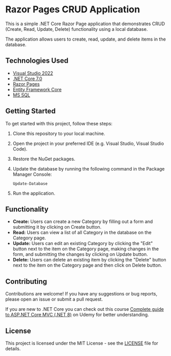 # Razor Pages CRUD Application

This is a simple .NET Core Razor Page application that demonstrates CRUD (Create, Read, Update, Delete) functionality using a local database. 

The application allows users to create, read, update, and delete items in the database.
## Technologies Used
- [Visual Studio 2022](https://visualstudio.microsoft.com/downloads/)
- [.NET Core 7.0](https://dotnet.microsoft.com/en-us/download/dotnet/7.0)
- [Razor Pages](https://learn.microsoft.com/en-us/aspnet/core/razor-pages/?view=aspnetcore-7.0&tabs=visual-studio)
- [Entity Framework Core](https://learn.microsoft.com/en-us/ef/core/)
- [MS SQL](https://www.microsoft.com/en-us/sql-server/sql-server-downloads)

## Getting Started

To get started with this project, follow these steps:
1. Clone this repository to your local machine.
2. Open the project in your preferred IDE (e.g. Visual Studio, Visual Studio Code).
3. Restore the NuGet packages.
4. Update the database by running the following command in the Package Manager Console:

    ```Update-Database```
5. Run the application.

## Functionality

- **Create:** Users can create a new Category by filling out a form and submitting it by clicking on Create button.
- **Read:** Users can view a list of all Category in the database on the Category page.
- **Update:** Users can edit an existing Category by clicking the "Edit" button next to the item on the Category page, making changes in the form, 
              and submitting the changes by clicking on Update button.
- **Delete:** Users can delete an existing item by clicking the "Delete" button next to the item on the Category page and then click on Delete button.

## Contributing

Contributions are welcome! If you have any suggestions or bug reports, please open an issue or submit a pull request.

If you are new to .NET Core you can check out this course [Complete guide to ASP.NET Core MVC (.NET 8)](https://www.udemy.com/course/complete-aspnet-core-21-course/) on
Udemy for better understanding. 

## License

This project is licensed under the MIT License - see the [ LICENSE](https://opensource.org/licenses/MIT) file for details.
